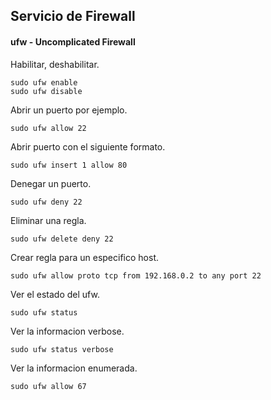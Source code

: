 ## Servicio de Firewall

#### ufw - Uncomplicated Firewall

Habilitar, deshabilitar.

	sudo ufw enable
	sudo ufw disable

Abrir un puerto por ejemplo.

	sudo ufw allow 22

Abrir puerto con el siguiente formato.

	sudo ufw insert 1 allow 80

Denegar un puerto.

	sudo ufw deny 22

Eliminar una regla.

	sudo ufw delete deny 22

Crear regla para un especifico host.

	sudo ufw allow proto tcp from 192.168.0.2 to any port 22

Ver el estado del ufw.

	sudo ufw status

Ver la informacion verbose.

	sudo ufw status verbose

Ver la informacion enumerada.

	sudo ufw allow 67

